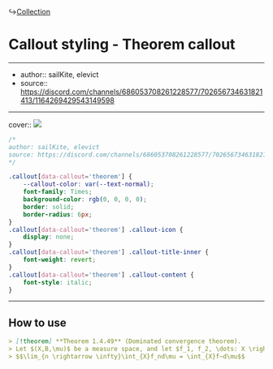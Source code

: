 ↪[Collection](Collection.md)

# Callout styling - Theorem callout

---

- author:: sailKite, elevict
- source:: https://discord.com/channels/686053708261228577/702656734631821413/1164269429543149598

---

cover:: ![](https://i.imgur.com/8QnNSCF.png)

```css
/*
author: sailKite, elevict
source: https://discord.com/channels/686053708261228577/702656734631821413/1164269429543149598
*/

.callout[data-callout='theorem'] {
    --callout-color: var(--text-normal);
    font-family: Times;
    background-color: rgb(0, 0, 0, 0);
    border: solid;
    border-radius: 6px;
}
.callout[data-callout='theorem'] .callout-icon {
    display: none;
}
.callout[data-callout='theorem'] .callout-title-inner {
    font-weight: revert;
}
.callout[data-callout='theorem'] .callout-content {
    font-style: italic;
}
```

---

## How to use

```md
> [!theorem] **Theorem 1.4.49** (Dominated convergence theorem).
> Let $(X,B,\mu)$ be a measure space, and let $f_1, f_2, \dots: X \rightarrow C$ be a sequence of measurable functions that converge pointwise $\mu$-almost everywhere to a measurable limit $f:X \rightarrow C$. Suppose that there is an unsigned absolutely integrable function $G:X \rightarrow [0,+\infty]$ such that $|f_n|$ are pointwise $\mu$-almost everywhere bounded by $G$ for each $n$. Then we have
> $$\lim_{n \rightarrow \infty}\int_{X}f_nd\mu = \int_{X}f~d\mu$$
```
